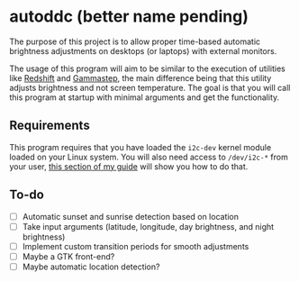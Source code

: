 # autoddc (better name pending)

The purpose of this project is to allow proper time-based automatic brightness adjustments on desktops (or laptops) with external monitors.

The usage of this program will aim to be similar to the execution of utilities like [Redshift](https://github.com/jonls/redshift) and [Gammastep](https://gitlab.com/chinstrap/gammastep), the main difference being that this utility adjusts brightness and not screen temperature. The goal is that you will call this program at startup with minimal arguments and get the functionality.

## Requirements

This program requires that you have loaded the ```i2c-dev``` kernel module loaded on your Linux system. You will also need access to ```/dev/i2c-*``` from your user, [this section of my guide](https://lyndeno.ca/posts/setting-up-external-monitor-brightness/#permitting-user-access-to-devi2c-) will show you how to do that.

## To-do

- [ ] Automatic sunset and sunrise detection based on location
- [ ] Take input arguments (latitude, longitude, day brightness, and night brightness)
- [ ] Implement custom transition periods for smooth adjustments
- [ ] Maybe a GTK front-end?
- [ ] Maybe automatic location detection?

